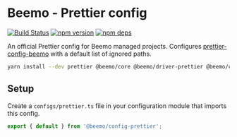 # Beemo - Prettier config

[![Build Status](https://github.com/beemojs/dev/workflows/Build/badge.svg)](https://github.com/beemojs/dev/actions?query=branch%3Amaster)
[![npm version](https://badge.fury.io/js/%40beemo%config-prettier.svg)](https://www.npmjs.com/package/@beemo/config-prettier)
[![npm deps](https://david-dm.org/beemojs/dev.svg?path=packages/config-prettier)](https://www.npmjs.com/package/@beemo/config-prettier)

An official Prettier config for Beemo managed projects. Configures
[prettier-config-beemo](https://www.npmjs.com/package/prettier-config-beemo) with a default list of
ignored paths.

```bash
yarn install --dev prettier @beemo/core @beemo/driver-prettier @beemo/config-prettier
```

## Setup

Create a `configs/prettier.ts` file in your configuration module that imports this config.

```ts
export { default } from '@beemo/config-prettier';
```
